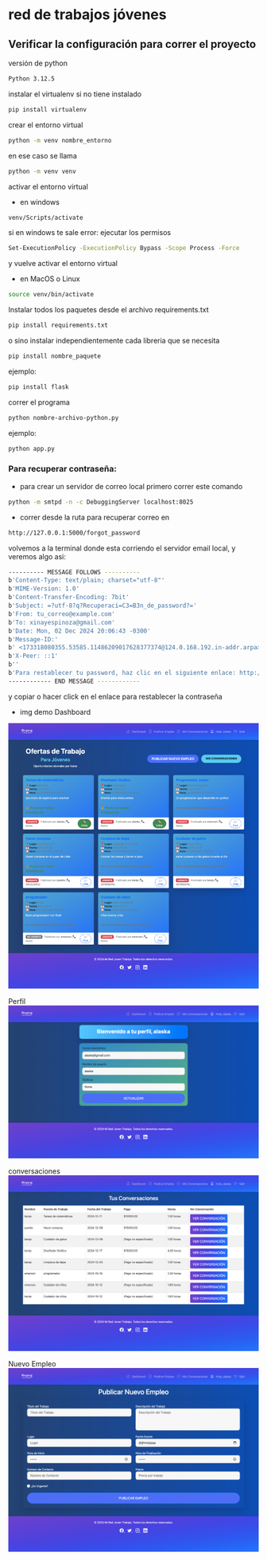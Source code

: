 # red de trabajos jóvenes 

## Verificar la configuración para correr el proyecto

versión de python
```bash
Python 3.12.5
```
instalar el virtualenv si no tiene instalado
```bash
pip install virtualenv
```
crear el entorno virtual
```bash
python -m venv nombre_entorno
```
en ese caso se llama
```bash
python -m venv venv 
```
activar el entorno virtual 
- en windows 
```bash
venv/Scripts/activate
```
si en windows te sale error:
ejecutar los permisos 
```bash
Set-ExecutionPolicy -ExecutionPolicy Bypass -Scope Process -Force
```
y vuelve activar el entorno virtual

- en MacOS o Linux 
```bash
source venv/bin/activate
```

Instalar todos los paquetes desde el archivo requirements.txt 
```bash
pip install requirements.txt
```
o sino instalar independientemente cada libreria que se necesita 
```bash
pip install nombre_paquete
```
ejemplo:
```bash
pip install flask
```

correr el programa
```bash
python nombre-archivo-python.py
```
ejemplo:
```bash
python app.py
```

### Para recuperar contraseña:
- para crear un servidor de correo local 
primero correr este comando
```bash
python -m smtpd -n -c DebuggingServer localhost:8025
```
- correr desde la ruta para recuperar correo en 
```bash
http://127.0.0.1:5000/forgot_password
```
volvemos a la terminal donde esta corriendo el servidor email local, y veremos algo asi:
```bash
---------- MESSAGE FOLLOWS ----------
b'Content-Type: text/plain; charset="utf-8"'
b'MIME-Version: 1.0'
b'Content-Transfer-Encoding: 7bit'
b'Subject: =?utf-8?q?Recuperaci=C3=B3n_de_password?='
b'From: tu_correo@example.com'
b'To: xinayespinoza@gmail.com'
b'Date: Mon, 02 Dec 2024 20:06:43 -0300'
b'Message-ID:'
b' <173318080355.53585.11486209017628377374@124.0.168.192.in-addr.arpa>'
b'X-Peer: ::1'
b''
b'Para restablecer tu password, haz clic en el siguiente enlace: http://127.0.0.1:5000/reset_password/ZUn-LEKhAsR1OMH6lOYpFgaGnYACxOwz0nVV8pB9ixU'
------------ END MESSAGE ------------
```
y copiar o hacer click en el enlace para restablecer la contraseña

- img demo
Dashboard
<img src="./static/img/dashboard.png">

Perfil
<img src="./static/img/perfil.png">

conversaciones
<img src="./static/img/conversaciones.png">

Nuevo Empleo
<img src="./static/img/nuevo_empleo.png">



